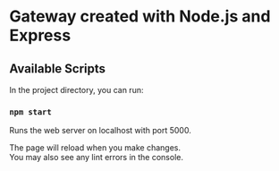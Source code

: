 # Gateway created with Node.js and Express

## Available Scripts

In the project directory, you can run:

### `npm start`

Runs the web server on localhost with port 5000.

The page will reload when you make changes.\
You may also see any lint errors in the console.